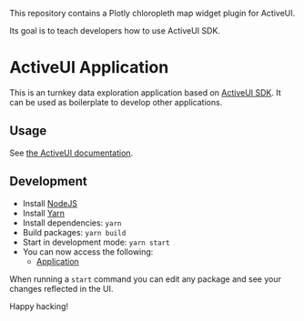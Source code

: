 This repository contains a Plotly chloropleth map widget plugin for ActiveUI.

Its goal is to teach developers how to use ActiveUI SDK.

# ActiveUI Application

This is an turnkey data exploration application based on [ActiveUI SDK](https://github.com/activeviam/activeui-5/tree/master/packages/sdk). It can be used as boilerplate to develop other applications.

## Usage

See [the ActiveUI documentation](https://activeviam.com/activeui/documentation).

## Development

- Install [NodeJS](https://nodejs.org/en/download/)
- Install [Yarn](https://yarnpkg.com/lang/en/docs/install)
- Install dependencies: `yarn`
- Build packages: `yarn build`
- Start in development mode: `yarn start`
- You can now access the following:
  - [Application](http://localhost:3000)

When running a `start` command you can edit any package and see your changes reflected in the UI.

Happy hacking!
